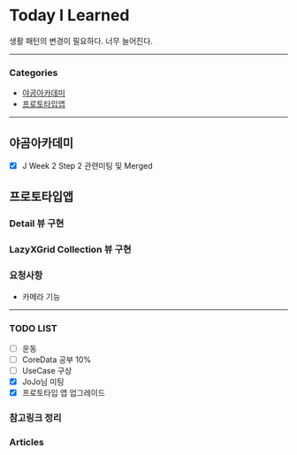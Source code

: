 # Today I Learned
생활 패턴의 변경이 필요하다. 너무 늘어진다.

---

### Categories
- [야곰아카데미](#야곰아카데미)
- [프로토타입앱](#프로토타입앱)

---

## 야곰아카데미
- [x] J Week 2 Step 2 관련미팅 및 Merged  

## 프로토타입앱
### Detail 뷰 구현
### LazyXGrid Collection 뷰 구현
### 요청사항
* 카메라 기능

---

### TODO LIST
- [ ] 운동
- [ ] CoreData 공부 10%
- [ ] UseCase 구상
- [x] JoJo님 미팅
- [x] 프로토타입 앱 업그레이드

### 참고링크 정리

### Articles











